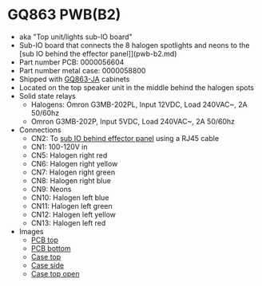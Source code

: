 # GQ863 PWB(B2)

* aka "Top unit/lights sub-IO board"
* Sub-IO board that connects the 8 halogen spotlights and neons to the [sub IO behind the effector panel]](pwb-b2.md)
* Part number PCB: 0000056604
* Part number metal case: 0000058800
* Shipped with [GQ863-JA](../../product/GQ863-JA.md) cabinets
* Located on the top speaker unit in the middle behind the halogen spots
* Solid state relays
  * Halogens: Omron G3MB-202PL, Input 12VDC, Load 240VAC~, 2A 50/60hz
  * Omron G3MB-202P, Input 5VDC, Load 240VAC~, 2A 50/60hz
* Connections
  * CN2: To [sub IO behind effector panel](pwb-b2.md) using a RJ45 cable
  * CN1: 100-120V in
  * CN5: Halogen right red
  * CN6: Halogen right yellow
  * CN7: Halogen right green
  * CN8: Halogen right blue
  * CN9: Neons
  * CN10: Halogen left blue
  * CN11: Halogen left green
  * CN12: Halogen left yellow
  * CN13: Halogen left red
* Images
  * [PCB top](https://github.com/Shizmob/arcade-docs-media/blob/main/konami/GQ863/PWB(F1)/top.jpeg)
  * [PCB bottom](https://github.com/Shizmob/arcade-docs-media/blob/main/konami/GQ863/PWB(F1)/bottom.jpeg)
  * [Case top](https://github.com/Shizmob/arcade-docs-media/blob/main/konami/GQ863/PWB(F1)/case-top.jpeg)
  * [Case side](https://github.com/Shizmob/arcade-docs-media/blob/main/konami/GQ863/PWB(F1)/case-side.jpeg)
  * [Case top open](https://github.com/Shizmob/arcade-docs-media/blob/main/konami/GQ863/PWB(F1)/case-top-open.jpeg)